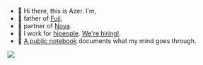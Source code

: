 

- 👋 Hi there, this is Azer. I'm,
- 👶 father of [Fuji](https://kodfabrik.com/photo/50260394251),
- 👫 partner of [Nova](https://novatogatorop.com/).
- 💼 I work for [hipeople](https://github.com/hipeople). [We're hiring!](https://www.notion.so/hipeople/Working-at-HiPeople-e1950a14e11249bd8a47ac82c0dc786b).
- 🦉 [A public notebook](https://github.com/azer/notebook) documents what my mind goes through.



[![](https://live.staticflickr.com/3927/32594055403_722be0e5e1_h.jpg)](https://kodfabrik.com/photography)



<!--
**azer/azer** is a ✨ _special_ ✨ repository because its `README.md` (this file) appears on your GitHub profile.

Here are some ideas to get you started:

- 🔭 I’m currently working on ...
- 🌱 I’m currently learning ...
- 👯 I’m looking to collaborate on ...
- 🤔 I’m looking for help with ...
- 💬 Ask me about ...
- 📫 How to reach me: ...
- 😄 Pronouns: ...
- ⚡ Fun fact: ...
-->
